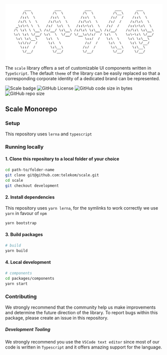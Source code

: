 ![Scale](assets/scale-banner-ascii-light.png)

The `scale` library offers a set of customizable UI components written in `TypeScript`. The default `theme` of the library can be easily replaced so that a corresponding corporate identity of a dedicated brand can be represented.

![Scale badge](https://img.shields.io/badge/telekom-scale-%23e20074.svg) ![GitHub License](https://img.shields.io/github/license/telekom/scale.svg?style=flat-square) ![GitHub code size in bytes](https://img.shields.io/github/languages/code-size/telekom/scale.svg?style=flat-square) ![GitHub repo size](https://img.shields.io/github/repo-size/telekom/scale.svg?style=flat-square)

## Scale Monorepo

### Setup

This repository uses `lerna` and `typescript`

### Running locally

#### 1. Clone this repository to a local folder of your choice

```bash
cd path-to/folder-name
git clone git@github.com:telekom/scale.git
cd scale
git checkout development
```

#### 2. Install dependencies

This repository uses `yarn lerna`, for the symlinks to work correctly we use `yarn` in favour of `npm`

```bash
yarn bootstrap
```

#### 3. Build packages

```bash
# build
yarn build
```

#### 4. Local development

```bash
# components
cd packages/components
yarn start
```

### Contributing

We strongly recommend that the community help us make improvements and determine the future direction of the library. To report bugs within this package, please create an issue in this repository.


##### Development Tooling

We strongly recommend you use the `VSCode text editor` since most of our code is written in `Typescript` and it offers amazing support for the language.

